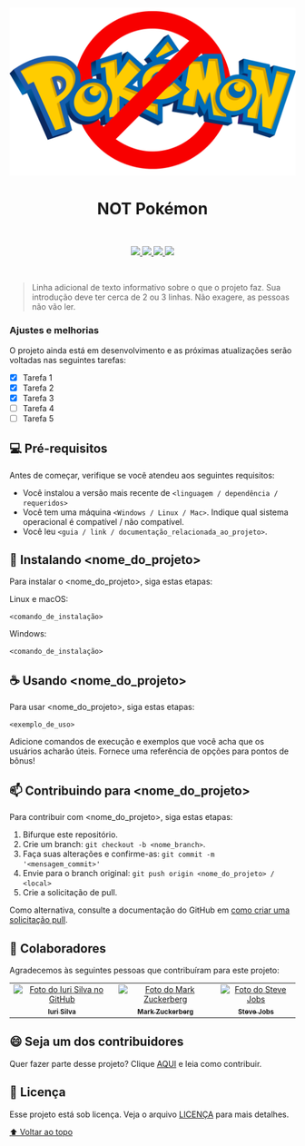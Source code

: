 <h1 align="center">
  <img src="images/not_pokemon_banner.png" alt="Not Pokemon Banner">
  <br><br>
  NOT Pokémon
</h1>

<br>

<p align="center">
  <a href="https://img.shields.io/github/repo-size/iflickerz/not-pokemon?color=FF0072&label=Tamanho%20do%20Reposit%C3%B3rio&logo=databricks&logoColor=FFFFFF&style=for-the-badge">
    <img src="https://img.shields.io/github/repo-size/iflickerz/not-pokemon?color=FF0072&label=Tamanho%20do%20Reposit%C3%B3rio&logo=databricks&logoColor=FFFFFF&style=for-the-badge">
  </a>
  <a href="https://img.shields.io/github/issues/iflickerz/not-pokemon?color=00CEA5&logo=git&logoColor=white&style=for-the-badge">
    <img src="https://img.shields.io/github/issues/iflickerz/not-pokemon?color=00CEA5&logo=git&logoColor=white&style=for-the-badge">
  </a>
  <a href="https://twitter.com/intent/follow?screen_name=Nicman_">
    <img src="https://img.shields.io/twitter/follow/Nicman_?color=FF0072&label=Seguir%20no%20Twitter&logo=Twitter&logoColor=FFFFFF&style=for-the-badge">
  </a>
  <a href="https://github.com/IFlickerz">
    <img src="https://img.shields.io/twitter/follow/Nicman_?color=00CEA5&label=Seguir%20no%20GitHub&logo=Github&logoColor=white&style=for-the-badge">
  </a>
</p>

<br>

> Linha adicional de texto informativo sobre o que o projeto faz. Sua introdução deve ter cerca de 2 ou 3 linhas. Não exagere, as pessoas não vão ler.

### Ajustes e melhorias

O projeto ainda está em desenvolvimento e as próximas atualizações serão voltadas nas seguintes tarefas:

- [x] Tarefa 1
- [x] Tarefa 2
- [x] Tarefa 3
- [ ] Tarefa 4
- [ ] Tarefa 5

## 💻 Pré-requisitos

Antes de começar, verifique se você atendeu aos seguintes requisitos:
<!---Estes são apenas requisitos de exemplo. Adicionar, duplicar ou remover conforme necessário--->
* Você instalou a versão mais recente de `<linguagem / dependência / requeridos>`
* Você tem uma máquina `<Windows / Linux / Mac>`. Indique qual sistema operacional é compatível / não compatível.
* Você leu `<guia / link / documentação_relacionada_ao_projeto>`.

## 🚀 Instalando <nome_do_projeto>

Para instalar o <nome_do_projeto>, siga estas etapas:

Linux e macOS:
```
<comando_de_instalação>
```

Windows:
```
<comando_de_instalação>
```

## ☕ Usando <nome_do_projeto>

Para usar <nome_do_projeto>, siga estas etapas:

```
<exemplo_de_uso>
```

Adicione comandos de execução e exemplos que você acha que os usuários acharão úteis. Fornece uma referência de opções para pontos de bônus!

## 📫 Contribuindo para <nome_do_projeto>
<!---Se o seu README for longo ou se você tiver algum processo ou etapas específicas que deseja que os contribuidores sigam, considere a criação de um arquivo CONTRIBUTING.md separado--->
Para contribuir com <nome_do_projeto>, siga estas etapas:

1. Bifurque este repositório.
2. Crie um branch: `git checkout -b <nome_branch>`.
3. Faça suas alterações e confirme-as: `git commit -m '<mensagem_commit>'`
4. Envie para o branch original: `git push origin <nome_do_projeto> / <local>`
5. Crie a solicitação de pull.

Como alternativa, consulte a documentação do GitHub em [como criar uma solicitação pull](https://help.github.com/en/github/collaborating-with-issues-and-pull-requests/creating-a-pull-request).

## 🤝 Colaboradores

Agradecemos às seguintes pessoas que contribuíram para este projeto:

<table>
  <tr>
    <td align="center">
      <a href="#">
        <img src="https://avatars3.githubusercontent.com/u/31936044" width="100px;" alt="Foto do Iuri Silva no GitHub"/><br>
        <sub>
          <b>Iuri Silva</b>
        </sub>
      </a>
    </td>
    <td align="center">
      <a href="#">
        <img src="https://s2.glbimg.com/FUcw2usZfSTL6yCCGj3L3v3SpJ8=/smart/e.glbimg.com/og/ed/f/original/2019/04/25/zuckerberg_podcast.jpg" width="100px;" alt="Foto do Mark Zuckerberg"/><br>
        <sub>
          <b>Mark Zuckerberg</b>
        </sub>
      </a>
    </td>
    <td align="center">
      <a href="#">
        <img src="https://miro.medium.com/max/360/0*1SkS3mSorArvY9kS.jpg" width="100px;" alt="Foto do Steve Jobs"/><br>
        <sub>
          <b>Steve Jobs</b>
        </sub>
      </a>
    </td>
  </tr>
</table>


## 😄 Seja um dos contribuidores<br>

Quer fazer parte desse projeto? Clique [AQUI](CONTRIBUTING.md) e leia como contribuir.

## 📝 Licença

Esse projeto está sob licença. Veja o arquivo [LICENÇA](LICENSE.md) para mais detalhes.

[⬆ Voltar ao topo](#nome-do-projeto)<br>
